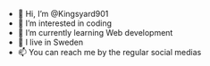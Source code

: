 - 👋 Hi, I’m @Kingsyard901
- 👀 I’m interested in coding
- 🌱 I’m currently learning Web development
- 💞️ I live in Sweden
- 📫 You can reach me by the regular social medias
